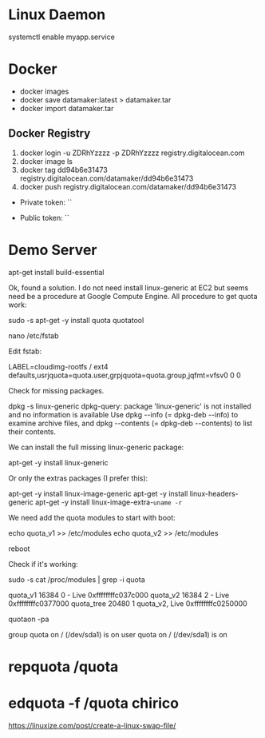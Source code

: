 
# Linux Daemon
systemctl enable myapp.service

# Docker

- docker images
- docker save datamaker:latest > datamaker.tar
- docker import datamaker.tar

## Docker Registry

1. docker login -u ZDRhYzzzz -p ZDRhYzzzz registry.digitalocean.com
2. docker image ls
3. docker tag dd94b6e31473 registry.digitalocean.com/datamaker/dd94b6e31473
3. docker push registry.digitalocean.com/datamaker/dd94b6e31473

- Private token: ``

- Public token: ``

# Demo Server

apt-get install build-essential

Ok, found a solution. I do not need install linux-generic at EC2 but seems need be a procedure at Google Compute Engine. All procedure to get quota work:

sudo -s
apt-get -y install quota quotatool

nano /etc/fstab

Edit fstab:

LABEL=cloudimg-rootfs   /    ext4   defaults,usrjquota=quota.user,grpjquota=quota.group,jqfmt=vfsv0 0 0

Check for missing packages.

dpkg -s linux-generic
dpkg-query: package 'linux-generic' is not installed and no information is available
Use dpkg --info (= dpkg-deb --info) to examine archive files,
and dpkg --contents (= dpkg-deb --contents) to list their contents.

We can install the full missing linux-generic package:

apt-get -y install linux-generic

Or only the extras packages (I prefer this):

apt-get -y install linux-image-generic
apt-get -y install linux-headers-generic
apt-get -y install linux-image-extra-`uname -r`

We need add the quota modules to start with boot:

echo quota_v1 >> /etc/modules
echo quota_v2 >> /etc/modules

reboot

Check if it's working:

sudo -s
cat /proc/modules | grep -i quota

quota_v1 16384 0 - Live 0xffffffffc037c000
quota_v2 16384 2 - Live 0xffffffffc0377000
quota_tree 20480 1 quota_v2, Live 0xffffffffc0250000

quotaon -pa

group quota on / (/dev/sda1) is on
user quota on / (/dev/sda1) is on


# repquota /quota
# edquota -f /quota chirico

https://linuxize.com/post/create-a-linux-swap-file/
